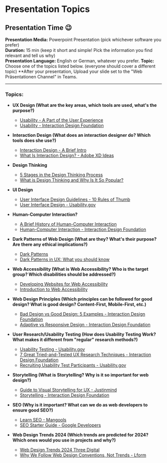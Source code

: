 # Presentation Topics
## Presentation Time 😉

**Presentation Media:** Powerpoint Presentation (pick whichever software you prefer)  
**Duration:** 15 min (keep it short and simple! Pick the information you find relevant and tell us why)  
**Presentation Language:** English or German, whatever you prefer.
**Topic:** Choose one of the topics listed below. (everyone should cover a different topic)
**After your presentation, Upload your slide set to the "Web Präsentationen Channel" in Teams.

---

### Topics:

* **UX Design (What are the key areas, which tools are used, what's the purpose?)**
  - [Usability - A Part of the User Experience](https://www.interaction-design.org/literature/article/usability-a-part-of-the-user-experience)
  - [Usability - Interaction Design Foundation](https://www.interaction-design.org/literature/topics/usability)

* **Interaction Design (What does an interaction designer do? Which tools does she use?)**
  - [Interaction Design - A Brief Intro](https://www.interaction-design.org/literature/book/the-encyclopedia-of-human-computer-interaction-2nd-ed/interaction-design-brief-intro)
  - [What Is Interaction Design? - Adobe XD Ideas](https://xd.adobe.com/ideas/principles/human-computer-interaction/what-is-interaction-design/)

* **Design Thinking**
  - [5 Stages in the Design Thinking Process](https://www.interaction-design.org/literature/article/5-stages-in-the-design-thinking-process)
  - [What is Design Thinking and Why Is It So Popular?](https://www.interaction-design.org/literature/article/what-is-design-thinking-and-why-is-it-so-popular)

* **UI Design**
  - [User Interface Design Guidelines - 10 Rules of Thumb](https://www.interaction-design.org/literature/article/user-interface-design-guidelines-10-rules-of-thumb)
  - [User Interface Design - Usability.gov](https://www.usability.gov/what-and-why/user-interface-design.html)

* **Human-Computer Interaction?**
  - [A Brief History of Human-Computer Interaction](https://www.interaction-design.org/literature/article/a-brief-history-of-human-computer-interaction)
  - [Human-Computer Interaction - Interaction Design Foundation](https://www.interaction-design.org/literature/topics/human-computer-interaction)

* **Dark Patterns of Web Design (What are they? What's their purpose? Are there any ethical implications?)**
  - [Dark Patterns](https://www.darkpatterns.org/)
  - [Dark Patterns in UX: What you should know](https://adamfard.com/blog/dark-patterns-ux)

* **Web Accessibility (What is Web Accessibility? Who is the target group? Which disabilities should be addressed?)**
  - [Developing Websites for Web Accessibility](https://www.w3.org/WAI/tips/developing/)
  - [Introduction to Web Accessibility](https://www.w3.org/WAI/fundamentals/accessibility-intro/)

* **Web Design Principles (Which principles can be followed for good design? What is good design? Content-First, Mobile-First, etc.)**
  - [Bad Design vs Good Design: 5 Examples - Interaction Design Foundation](https://www.interaction-design.org/literature/article/bad-design-vs-good-design-5-examples-we-can-learn-frombad-design-vs-good-design-5-examples-we-can-learn-from-130706)
  - [Adaptive vs Responsive Design - Interaction Design Foundation](https://www.interaction-design.org/literature/article/adaptive-vs-responsive-design)

* **User Research/Usability Testing (How does Usability Testing Work? What makes it different from "regular" research methods?)**
  - [Usability Testing - Usability.gov](https://www.usability.gov/how-to-and-tools/methods/usability-testing.html)
  - [7 Great Tried-and-Tested UX Research Techniques - Interaction Design Foundation](https://www.interaction-design.org/literature/article/7-great-tried-and-tested-ux-research-techniques)
  - [Recruiting Usability Test Participants - Usability.gov](https://www.usability.gov/how-to-and-tools/methods/recruiting-usability-test-participants.html)

* **Storytelling (What is Storytelling? Why is it so important for web design?)**
  - [Guide to Visual Storytelling for UX - Justinmind](https://www.justinmind.com/blog/guide-to-visual-storytelling-for-ux/)
  - [Storytelling - Interaction Design Foundation](https://www.interaction-design.org/literature/topics/storytelling)

* **SEO (Why is it important? What can we do as web developers to ensure good SEO?)**
  - [Learn SEO - Mangools](https://mangools.com/blog/learn-seo/)
  - [SEO Starter Guide - Google Developers](https://developers.google.com/search/docs/beginner/seo-starter-guide?visit_id=637781941115378733-3017647032&rd=1)

* **Web Design Trends 2024 (Which trends are predicted for 2024? Which ones would you use in projects and why?)**
  - [Web Design Trends 2024 Three Digital](https://www.theedigital.com/blog/web-design-trends)
  - [Why We Follow Web Design Conventions, Not Trends - Lform](https://lform.com/blog/post/why-we-follow-web-design-conventions-not-trends/)
